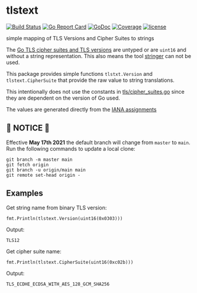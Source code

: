 # tlstext 

[![Build Status](https://travis-ci.org/signalsciences/tlstext.svg?branch=master)](https://travis-ci.org/signalsciences/tlstext) [![Go Report Card](http://goreportcard.com/badge/signalsciences/tlstext)](http://goreportcard.com/report/signalsciences/tlstext) [![GoDoc](https://godoc.org/github.com/signalsciences/tlstext?status.svg)](https://godoc.org/github.com/signalsciences/tlstext) [![Coverage](http://gocover.io/_badge/github.com/signalsciences/tlstext)](http://gocover.io/github.com/signalsciences/tlstext) [![license](https://img.shields.io/badge/license-MIT-blue.svg?style=flat)](https://raw.githubusercontent.com/signalsciences/tlstext/master/LICENSE)


simple mapping of TLS Versions and Cipher Suites to strings

The [Go TLS cipher suites and TLS versions](http://golang.org/pkg/crypto/tls/#pkg-constants) are untyped
or are `uint16` and without a string representation.  This also means
the tool [stringer](https://godoc.org/golang.org/x/tools/cmd/stringer)
can not be used.

This package provides simple functions `tlstxt.Version` and
`tlstext.CipherSuite` that provide the raw value to string translations.

This intentionally does not use the constants in
[tls/cipher_suites.go](https://golang.org/src/crypto/tls/cipher_suites.go)
since they are dependent on the version of Go used.

The values are generated directly from the [IANA assignments](http://www.iana.org/assignments/tls-parameters/tls-parameters.xml#tls-parameters-4)


## :rotating_light: NOTICE :rotating_light:

Effective **May 17th 2021** the default branch will change from `master` to `main`. Run the following commands to update a local clone:
```
git branch -m master main
git fetch origin
git branch -u origin/main main
git remote set-head origin -
```
## Examples

Get string name from binary TLS version:

```
fmt.Println(tlstext.Version(uint16(0x0303)))
```

Output:

```
TLS12
```

Get cipher suite name:

```
fmt.Println(tlstext.CipherSuite(uint16(0xc02b)))
```

Output:

```
TLS_ECDHE_ECDSA_WITH_AES_128_GCM_SHA256
```
